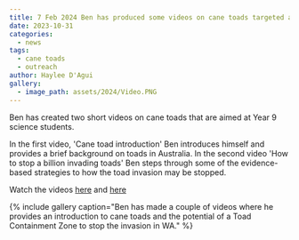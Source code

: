 ```yaml
---
title: 7 Feb 2024 Ben has produced some videos on cane toads targeted at High School science students 
date: 2023-10-31
categories:
  - news
tags:
  - cane toads
  - outreach
author: Haylee D'Agui
gallery:
  - image_path: assets/2024/Video.PNG
---
```


Ben has created two short videos on cane toads that are aimed at Year 9 science students.

In the first video, 'Cane toad introduction' Ben introduces himself and provides a brief background on toads in Australia. In the second video 'How to stop a billion invading toads' Ben steps through some of the evidence-based strategies to how the toad invasion may be stopped.

Watch the videos [here](https://vimeo.com/910688756?share=copy) and [here](https://vimeo.com/910692430)

{% include gallery caption="Ben has made a couple of videos where he provides an introduction to cane toads and the potential of a Toad Containment Zone to stop the invasion in WA." %}